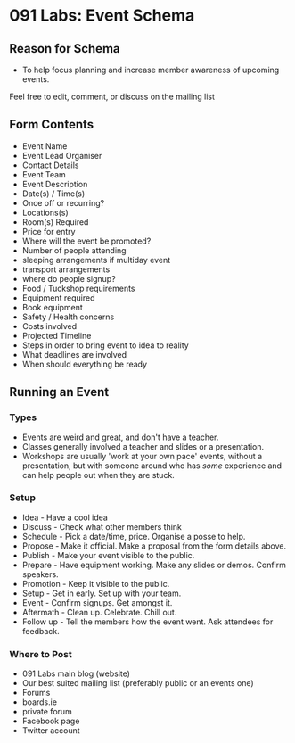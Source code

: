 # 091 Labs: Event Schema #

## Reason for Schema ##

* To help focus planning and increase member awareness of upcoming events.

Feel free to edit, comment, or discuss on the mailing list

## Form Contents ##

* Event Name
* Event Lead Organiser
* Contact Details
* Event Team
* Event Description
* Date(s) / Time(s)
* Once off or recurring?
* Locations(s)
* Room(s) Required
* Price for entry
* Where will the event be promoted?
* Number of people attending
* sleeping arrangements if multiday event
* transport arrangements
* where do people signup?
* Food / Tuckshop requirements
* Equipment required
* Book equipment
* Safety / Health concerns
* Costs involved
* Projected Timeline
* Steps in order to bring event to idea to reality
* What deadlines are involved
* When should everything be ready

## Running an Event ##

### Types ###

* Events are weird and great, and don't have a teacher.
* Classes generally involved a teacher and slides or a presentation.
* Workshops are usually 'work at your own pace' events, without a presentation, but with someone around who has *some* experience and can help people out when they are stuck.

### Setup ###

* Idea - Have a cool idea
* Discuss - Check what other members think
* Schedule - Pick a date/time, price.  Organise a posse to help.
* Propose - Make it official. Make a proposal from the form details above.
* Publish - Make your event visible to the public.
* Prepare - Have equipment working. Make any slides or demos. Confirm speakers.
* Promotion - Keep it visible to the public.
* Setup - Get in early. Set up with your team.
* Event - Confirm signups. Get amongst it.
* Aftermath - Clean up. Celebrate. Chill out.
* Follow up - Tell the members how the event went. Ask attendees for feedback.

### Where to Post ###

* 091 Labs main blog (website)
* Our best suited mailing list (preferably public or an events one)
* Forums
* boards.ie
* private forum
* Facebook page
* Twitter account

